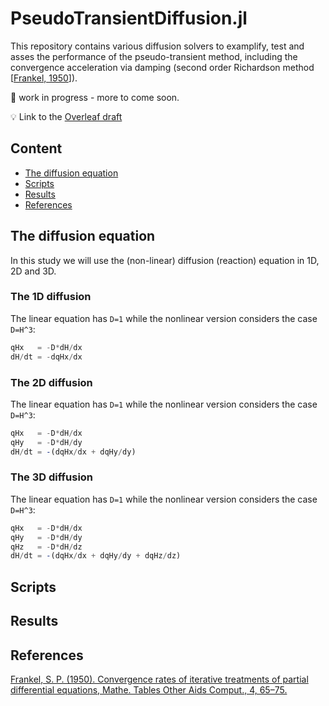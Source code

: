 # PseudoTransientDiffusion.jl

This repository contains various diffusion solvers to examplify, test and asses the performance of the pseudo-transient method, including the convergence acceleration via damping (second order Richardson method \[[Frankel, 1950](https://doi.org/10.2307/2002770)\]).

🚧 work in progress - more to come soon.

💡 Link to the [Overleaf draft](https://www.overleaf.com/project/5ff83a57858b372f63143b8e)

## Content
* [The diffusion equation](#the-diffusion-equation)
* [Scripts](#scripts)
* [Results](#results)
* [References](#references)

## The diffusion equation
In this study we will use the (non-linear) diffusion (reaction) equation in 1D, 2D and 3D.

### The 1D diffusion
The linear equation has `D=1` while the nonlinear version considers the case `D=H^3`:
```julia
qHx   = -D*dH/dx
dH/dt = -dqHx/dx
```
### The 2D diffusion
The linear equation has `D=1` while the nonlinear version considers the case `D=H^3`:
```julia
qHx   = -D*dH/dx
qHy   = -D*dH/dy
dH/dt = -(dqHx/dx + dqHy/dy)
```
### The 3D diffusion
The linear equation has `D=1` while the nonlinear version considers the case `D=H^3`:
```julia
qHx   = -D*dH/dx
qHy   = -D*dH/dy
qHz   = -D*dH/dz
dH/dt = -(dqHx/dx + dqHy/dy + dqHz/dz)
```

## Scripts


## Results

## References
[Frankel, S. P. (1950). Convergence rates of iterative treatments of partial differential equations, Mathe. Tables Other Aids Comput., 4, 65–75.](https://doi.org/10.2307/2002770)


[ParallelStencil.jl]: https://github.com/omlins/ParallelStencil.jl
